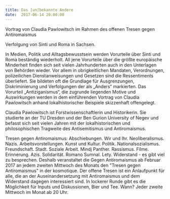 ```yaml
---
title: Das [un]bekannte Andere
date:  2017-06-14 20:00:00
---
```


Vortrag von Claudia Pawlowitsch im Rahmen des offenen Tresen gegen Antiromaismus



Verfolgung von Sinti und Roma in Sachsen.

In Medien, Politik und Alltagsbewusstsein werden Vorurteile über Sinti und
Roma beständig wiederholt. All jene Vorurteile über die größte europäische
Minderheit finden sich seit vielen Jahrhunderten auch in den Unterlagen von
Behörden wieder. Vor allem in obrigkeitlichen Mandaten, Verordnungen,
polizeilichen Dienstanweisungen und Gesetzen sind die Ressentiments
überliefert. Sie bildeten oft die Grundlage für Ausgrenzungen,
Diskriminierung und Verfolgungen der als „Anders“ markierten. Das Vorurteil
„Antiziganismus“, die zugrunde liegenden Motive und Auswirkungen werden in
dem einführenden Vortrag von Claudia Pawlowitsch anhand lokalhistorischer
Beispiele skizzenhaft offengelegt.


Claudia Pawlowitsch ist Forstwissenschaftlerin und Historikerin. Sie
studierte an der TU Dresden und der Ben Gurion University of Negev und
befasst sich seit vielen Jahren mit der lokalhistorischen und
philosophischen Tragweite des Antisemitismus und Antiromaismus.


Tresen gegen Antiromaismus: Abschiebungen. Wir und Ihr.
Neoliberalismus. Nazis. Arbeitsvorstellungen. Kunst und Kultur.
Politik. Nationalsozialismus. Freundschaft. Stadt. Soziale Arbeit.
Mindj Panther. Rassismus. Filme. Erinnerung. Azis. Solidarität.
Romano Sumnal. Lety. Widerstand - es gibt viel zu besprechen.
Deshalb veranstaltet die Gegen Antiromaismus ab Februar 2017 an
jedem zweiten Mittwoch des Monats den "Tresen gegen Antiromaismus" in der
kosmotique. Der offene Tresen ist ein Anlaufpunkt für alle, die an der
Auseinandersetzung mit Antiromaismus und dem Widerstand dagegen
interessiert sind. In lockerer Runde gibt es die Möglichkeit für Inputs und
Diskussionen, Bier und Tee.
Wann? Jeder zweite Mittwoch im Monat ab 20 Uhr.


